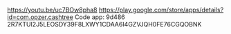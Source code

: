 https://youtu.be/uc7BOw8pha8
https://play.google.com/store/apps/details?id=com.opzer.cashtree
Code app: 9d486
2R7KTUI2J5LEOSDY39F8LXWY1CDAA6I4GZVJQH0FE76CGQOBNK